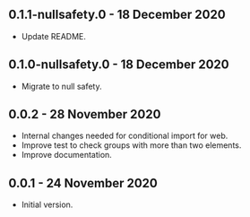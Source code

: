 ## 0.1.1-nullsafety.0 - 18 December 2020

- Update README.

## 0.1.0-nullsafety.0 - 18 December 2020

- Migrate to null safety.

## 0.0.2 - 28 November 2020

- Internal changes needed for conditional import for web.
- Improve test to check groups with more than two elements.
- Improve documentation.

## 0.0.1 - 24 November 2020

- Initial version.
